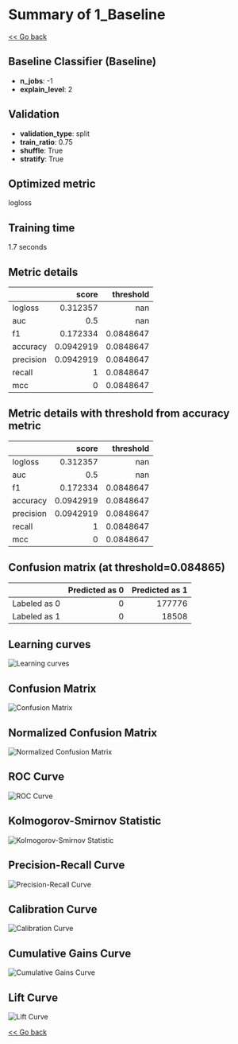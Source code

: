 # Summary of 1_Baseline

[<< Go back](../README.md)


## Baseline Classifier (Baseline)
- **n_jobs**: -1
- **explain_level**: 2

## Validation
 - **validation_type**: split
 - **train_ratio**: 0.75
 - **shuffle**: True
 - **stratify**: True

## Optimized metric
logloss

## Training time

1.7 seconds

## Metric details
|           |     score |   threshold |
|:----------|----------:|------------:|
| logloss   | 0.312357  | nan         |
| auc       | 0.5       | nan         |
| f1        | 0.172334  |   0.0848647 |
| accuracy  | 0.0942919 |   0.0848647 |
| precision | 0.0942919 |   0.0848647 |
| recall    | 1         |   0.0848647 |
| mcc       | 0         |   0.0848647 |


## Metric details with threshold from accuracy metric
|           |     score |   threshold |
|:----------|----------:|------------:|
| logloss   | 0.312357  | nan         |
| auc       | 0.5       | nan         |
| f1        | 0.172334  |   0.0848647 |
| accuracy  | 0.0942919 |   0.0848647 |
| precision | 0.0942919 |   0.0848647 |
| recall    | 1         |   0.0848647 |
| mcc       | 0         |   0.0848647 |


## Confusion matrix (at threshold=0.084865)
|              |   Predicted as 0 |   Predicted as 1 |
|:-------------|-----------------:|-----------------:|
| Labeled as 0 |                0 |           177776 |
| Labeled as 1 |                0 |            18508 |

## Learning curves
![Learning curves](learning_curves.png)
## Confusion Matrix

![Confusion Matrix](confusion_matrix.png)


## Normalized Confusion Matrix

![Normalized Confusion Matrix](confusion_matrix_normalized.png)


## ROC Curve

![ROC Curve](roc_curve.png)


## Kolmogorov-Smirnov Statistic

![Kolmogorov-Smirnov Statistic](ks_statistic.png)


## Precision-Recall Curve

![Precision-Recall Curve](precision_recall_curve.png)


## Calibration Curve

![Calibration Curve](calibration_curve_curve.png)


## Cumulative Gains Curve

![Cumulative Gains Curve](cumulative_gains_curve.png)


## Lift Curve

![Lift Curve](lift_curve.png)



[<< Go back](../README.md)
